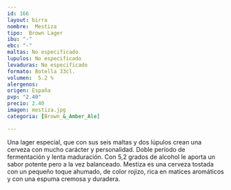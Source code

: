 ```yaml
---
id: 166
layout: birra
nombre:  Mestiza
tipo:  Brown Lager
ibu: "-"
ebc: "-"
maltas: No especificado
lupulos: No especificado
levaduras: No especificado
formato: Botella 33cl.
volumen:  5.2 %
alergenos: 
origen: España
pvp: "2.40"
precio: 2.40
imagen: mestiza.jpg
categoria: [Brown_&_Amber_Ale]

---
```

Una lager especial, que con sus seis maltas y dos lúpulos crean una cerveza con mucho carácter y personalidad. Doble período de fermentación y lenta maduración. Con 5,2 grados de alcohol le aporta un sabor potente pero a la vez balanceado. Mestiza es una cerveza tostada con un pequeño toque ahumado, de color rojizo, rica en matices aromáticos y con una espuma cremosa y duradera.































